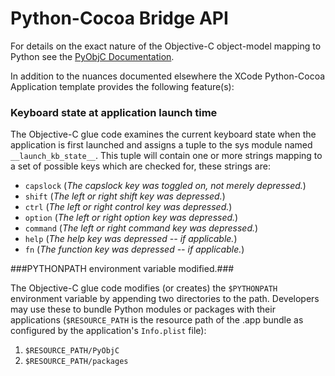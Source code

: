 Python-Cocoa Bridge API
=======================

For details on the exact nature of the Objective-C object-model mapping to Python see the
[PyObjC Documentation].

In addition to the nuances documented elsewhere the XCode Python-Cocoa Application template
provides the following feature(s):

### Keyboard state at application launch time ###

The Objective-C glue code examines the
current keyboard state when the application is first launched and assigns a tuple to
the sys module named `__launch_kb_state__`. This tuple will contain one or more strings
mapping to a set of possible keys which are checked for, these strings are:

 - `capslock` (*The capslock key was toggled on, not merely depressed.*)
 - `shift` (*The left or right shift key was depressed.*)
 - `ctrl` (*The left or right control key was depressed.*)
 - `option` (*The left or right option key was depressed.*)
 - `command` (*The left or right command key was depressed.*)
 - `help` (*The help key was depressed -- if applicable.*)
 - `fn` (*The function key was depressed -- if applicable.*)

###PYTHONPATH environment variable modified.###

The Objective-C glue code modifies (or
creates) the `$PYTHONPATH` environment variable by appending two directories to the path.
Developers may use these to bundle Python modules or packages with their applications
(`$RESOURCE_PATH` is the resource path of the .app bundle as configured by the application's
`Info.plist` file):

 1. `$RESOURCE_PATH/PyObjC`
 1. `$RESOURCE_PATH/packages`

[PyObjC Documentation]: http://pythonhosted.org/pyobjc/